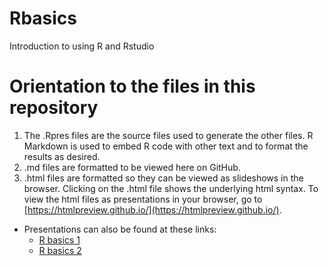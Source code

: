 # Rbasics
Introduction to using R and Rstudio

# Orientation to the files in this repository

1. The .Rpres files are the source files used to generate the other files. R Markdown is used to embed R code with other text and to format the results as desired.
2. .md files are formatted to be viewed here on GitHub.
3. .html files are formatted so they can be viewed as slideshows in the browser. Clicking on the .html file shows the underlying html syntax. To view the html files as presentations in your browser, go to [https://htmlpreview.github.io/](https://htmlpreview.github.io/).
  + Presentations can also be found at these links:
      - [R basics 1](https://rpubs.com/begavett/Rbasics1)
      - [R basics 2](https://rpubs.com/begavett/Rbasics2)
